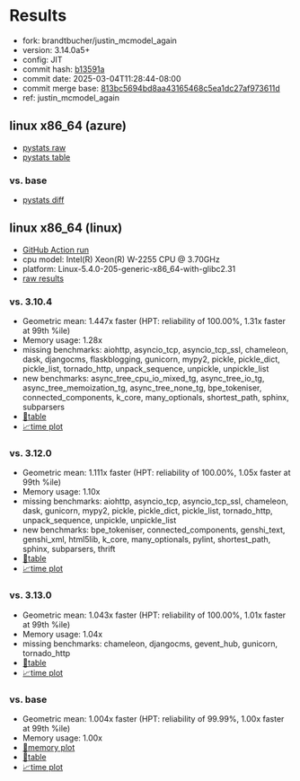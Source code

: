 # Results

- fork: brandtbucher/justin_mcmodel_again
- version: 3.14.0a5+
- config: JIT
- commit hash: [b13591a](https://github.com/brandtbucher/cpython/commit/b13591a)
- commit date: 2025-03-04T11:28:44-08:00
- commit merge base: [813bc5694bd8aa43165468c5ea1dc27af973611d](https://github.com/python/cpython/commit/813bc5694bd8aa43165468c5ea1dc27af973611d)
- ref: justin_mcmodel_again

## linux x86_64 (azure)

- [pystats raw](bm-20250304-azure-x86_64-brandtbucher-justin_mcmodel_again-3.14.0a5%2B-b13591a-pystats.json)
- [pystats table](bm-20250304-azure-x86_64-brandtbucher-justin_mcmodel_again-3.14.0a5%2B-b13591a-pystats.md)

### vs. base

- [pystats diff](bm-20250304-azure-x86_64-brandtbucher-justin_mcmodel_again-3.14.0a5%2B-b13591a-pystats-vs-base.md)

## linux x86_64 (linux)

- [GitHub Action run](https://github.com/faster-cpython/benchmarking/actions/runs/13665672094)
- cpu model: Intel(R) Xeon(R) W-2255 CPU @ 3.70GHz
- platform: Linux-5.4.0-205-generic-x86_64-with-glibc2.31
- [raw results](bm-20250304-linux-x86_64-brandtbucher-justin_mcmodel_again-3.14.0a5%2B-b13591a.json)

### vs. 3.10.4

- Geometric mean: 1.447x faster (HPT: reliability of 100.00%, 1.31x faster at 99th %ile)
- Memory usage: 1.28x
- missing benchmarks: aiohttp, asyncio_tcp, asyncio_tcp_ssl, chameleon, dask, djangocms, flaskblogging, gunicorn, mypy2, pickle, pickle_dict, pickle_list, tornado_http, unpack_sequence, unpickle, unpickle_list
- new benchmarks: async_tree_cpu_io_mixed_tg, async_tree_io_tg, async_tree_memoization_tg, async_tree_none_tg, bpe_tokeniser, connected_components, k_core, many_optionals, shortest_path, sphinx, subparsers
- [📄table](bm-20250304-linux-x86_64-brandtbucher-justin_mcmodel_again-3.14.0a5%2B-b13591a-vs-3.10.4.md)
- [📈time plot](bm-20250304-linux-x86_64-brandtbucher-justin_mcmodel_again-3.14.0a5%2B-b13591a-vs-3.10.4.svg)

### vs. 3.12.0

- Geometric mean: 1.111x faster (HPT: reliability of 100.00%, 1.05x faster at 99th %ile)
- Memory usage: 1.10x
- missing benchmarks: aiohttp, asyncio_tcp, asyncio_tcp_ssl, chameleon, dask, gunicorn, mypy2, pickle, pickle_dict, pickle_list, tornado_http, unpack_sequence, unpickle, unpickle_list
- new benchmarks: bpe_tokeniser, connected_components, genshi_text, genshi_xml, html5lib, k_core, many_optionals, pylint, shortest_path, sphinx, subparsers, thrift
- [📄table](bm-20250304-linux-x86_64-brandtbucher-justin_mcmodel_again-3.14.0a5%2B-b13591a-vs-3.12.0.md)
- [📈time plot](bm-20250304-linux-x86_64-brandtbucher-justin_mcmodel_again-3.14.0a5%2B-b13591a-vs-3.12.0.svg)

### vs. 3.13.0

- Geometric mean: 1.043x faster (HPT: reliability of 100.00%, 1.01x faster at 99th %ile)
- Memory usage: 1.04x
- missing benchmarks: chameleon, djangocms, gevent_hub, gunicorn, tornado_http
- [📄table](bm-20250304-linux-x86_64-brandtbucher-justin_mcmodel_again-3.14.0a5%2B-b13591a-vs-3.13.0.md)
- [📈time plot](bm-20250304-linux-x86_64-brandtbucher-justin_mcmodel_again-3.14.0a5%2B-b13591a-vs-3.13.0.svg)

### vs. base

- Geometric mean: 1.004x faster (HPT: reliability of 99.99%, 1.00x faster at 99th %ile)
- Memory usage: 1.00x
- [🧠memory plot](bm-20250304-linux-x86_64-brandtbucher-justin_mcmodel_again-3.14.0a5%2B-b13591a-vs-base-mem.svg)
- [📄table](bm-20250304-linux-x86_64-brandtbucher-justin_mcmodel_again-3.14.0a5%2B-b13591a-vs-base.md)
- [📈time plot](bm-20250304-linux-x86_64-brandtbucher-justin_mcmodel_again-3.14.0a5%2B-b13591a-vs-base.svg)

